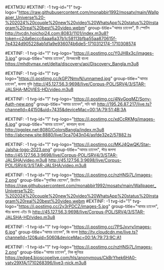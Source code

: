#EXTM3U
#EXTINF: -1 tvg-id="1" tvg-logo="https://raw.githubusercontent.com/monabbir1992/mosatv/main/Wallpaper_Universe%20-%202024%20couple%20new%20video%20WhatsApp%20status%20Instagram%20real%20best%20video.webm" group-title="আমার চ্যানেল", টি স্পোর্টস
http://tvcdn.hoichoi24.com:8083/1101/index.m3u8?token=c2da6eccc6aaa6a37b1c58113bfba55aa870615f-7e4324d905228ab1d1a9e936074b6de5-1710312174-1710308574

#EXTINF: -1 tvg-id="1" tvg-logo="https://i.postimg.cc/Y0JH8x3c/images-3.jpg" group-title="আমার চ্যানেল", ডিসকভেরী বাংলা
https://mhdtvmax.net/delta/discovery/api/Discovery_Bangla.m3u8

#EXTINF: -1 tvg-id="1" tvg-logo="https://i.postimg.cc/kGP7NmvN/unnamed.jpg" group-title="আমার চ্যানেল", জলসা মুভি
http://45.127.56.3:9698/live/Corpus-POL/SRV4/3/STAR-JALSHA-MOVIES-HD/video.m3u8


#EXTINF: -1 tvg-id="1" tvg-logo="https://i.postimg.cc/4NvGpqMZ/Sony-Aath-new.png" group-title="আমার চ্যানেল", সনি আট
http://195.26.87.217/live.ts?channelId=44150&uid=7435&deviceMac=00:1A:79:51:4B:3A


#EXTINF: -1 tvg-id="1" tvg-logo="https://i.postimg.cc/xdCcRKMg/images-4.jpg" group-title="আমার চ্যানেল", কালারস্ বাংলা
http://pgplex.net:8080/ColorsBangla/index.m3u8
http://abcnew.site:8880/live/3ca7043n04/asfde32e2/57882.ts


#EXTINF: -1 tvg-id="1" tvg-logo="https://i.postimg.cc/MKJ4QwQK/Star-Jalsha-logo-2023.png" group-title="আমার চ্যানেল", স্টার জলসা
http://45.127.56.3:9698/live/Corpus-POL/SRV4/3/STAR-JALSHA/video.m3u8
http://45.127.56.3:9698/live/Corpus-POL/SRV4/3/STAR-JALSHA/video.m3u8

#EXTINF: -1 tvg-id="1" tvg-logo="https://i.postimg.cc/nzHNSj7L/images-2.png" group-title="মুনাব্বির হোসেন", রিংটোন
https://raw.githubusercontent.com/monabbir1992/mosatv/main/Wallpaper_Universe%20-%202024%20couple%20new%20video%20WhatsApp%20status%20Instagram%20real%20best%20video.webm
#EXTINF: -1 tvg-id="1" tvg-logo="https://i.postimg.cc/2y3rPDCZ/images-5.jpg" group-title="আমার চ্যানেল", স্টার জলসা এইচ ডি
http://45.127.56.3:9698/live/Corpus-POL/SRV4/3/STAR-JALSHA-HD/video.m3u8


#EXTINF: -1 tvg-id="1" tvg-logo="https://i.postimg.cc/7PSJxvry/images-6.jpg" group-title="আমার চ্যানেল", জি বাংলা
http://tv.cloudcdn.me/live.ts?channelId=120&uid=5060&deviceMac=00:1A:79:73:9C:A1

#EXTINF: -1 tvg-id="1" tvg-logo="https://i.postimg.cc/nzHNSj7L/images-2.png" group-title="আমার চ্যানেল", নিক জুনিয়র
https://edge4.bioscopelive.com/hls/anonymous/CkBrYhek6HA0-vatv29XfA/1710268396/live3-nick.m3u8
